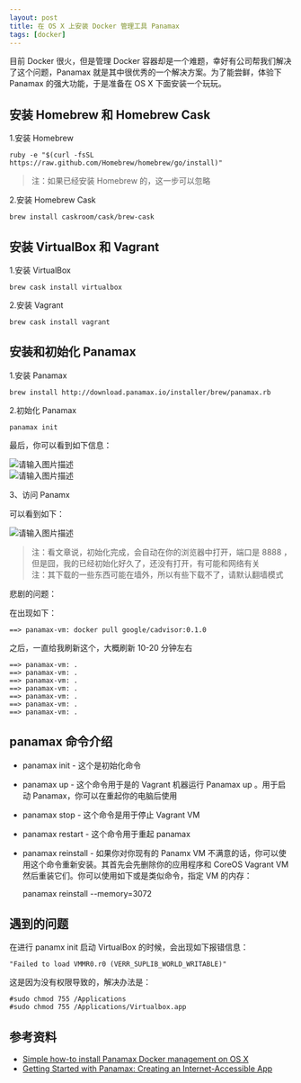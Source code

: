```yaml
---
layout: post
title: 在 OS X 上安装 Docker 管理工具 Panamax
tags: [docker]
---
```


目前 Docker 很火，但是管理 Docker 容器却是一个难题，幸好有公司帮我们解决了这个问题，Panamax 就是其中很优秀的一个解决方案。为了能尝鲜，体验下 Panamax 的强大功能，于是准备在 OS X 下面安装一个玩玩。

## 安装 Homebrew 和 Homebrew Cask

1.安装 Homebrew
    
    ruby -e "$(curl -fsSL https://raw.github.com/Homebrew/homebrew/go/install)"
    

> 注：如果已经安装 Homebrew 的，这一步可以忽略

2.安装 Homebrew Cask
    
    brew install caskroom/cask/brew-cask
    

## 安装 VirtualBox 和 Vagrant

1.安装 VirtualBox
    
    brew cask install virtualbox
    

2.安装 Vagrant
    
    brew cask install vagrant
    

## 安装和初始化 Panamax

1.安装 Panamax
    
    brew install http://download.panamax.io/installer/brew/panamax.rb
    

2.初始化 Panamax
    
    panamax init
    

最后，你可以看到如下信息：

![请输入图片描述](http://segmentfault.com/img/bVcXGx)  
![请输入图片描述](http://segmentfault.com/img/bVcXGD)

3、访问 Panamx

可以看到如下：

![请输入图片描述](http://segmentfault.com/img/bVcXGZ)

> 注：看文章说，初始化完成，会自动在你的浏览器中打开，端口是 8888 ，但是囧，我的已经初始化好久了，还没有打开，有可能和网络有关  
注：其下载的一些东西可能在墙外，所以有些下载不了，请默认翻墙模式

悲剧的问题：

在出现如下：
    
    ==> panamax-vm: docker pull google/cadvisor:0.1.0
    

之后，一直给我刷新这个，大概刷新 10-20 分钟左右
    
    ==> panamax-vm: .
    ==> panamax-vm: .
    ==> panamax-vm: .
    ==> panamax-vm: .
    ==> panamax-vm: .
    ==> panamax-vm: .
    ==> panamax-vm: .
    

## panamax 命令介绍

  * panamax init - 这个是初始化命令
  * panamax up - 这个命令用于是的 Vagrant 机器运行 Panamax up 。用于启动 Panamax，你可以在重起你的电脑后使用
  * panamax stop - 这个命令是用于停止 Vagrant VM
  * panamax restart - 这个命令用于重起 panamax
  * panamax reinstall - 如果你对你现有的 Panamx VM 不满意的话，你可以使用这个命令重新安装。其首先会先删除你的应用程序和 CoreOS Vagrant VM 然后重装它们。你可以使用如下或是类似命令，指定 VM 的内存：
    
    panamax reinstall --memory=3072 
    

## 遇到的问题

在进行 panamx init 启动 VirtualBox 的时候，会出现如下报错信息：
    
    "Failed to load VMMR0.r0 (VERR_SUPLIB_WORLD_WRITABLE)"
    

这是因为没有权限导致的，解决办法是：
    
    #sudo chmod 755 /Applications 
    #sudo chmod 755 /Applications/Virtualbox.app
    

## 参考资料

  * [Simple how-to install Panamax Docker management on OS X](http://purevirtual.eu/2014/08/12/simple-how-to-install-for-panamax-docker-management-on-os-x/)
  * [Getting Started with Panamax: Creating an Internet-Accessible App](https://www.andrewmunsell.com/blog/getting-started-with-panamax)
